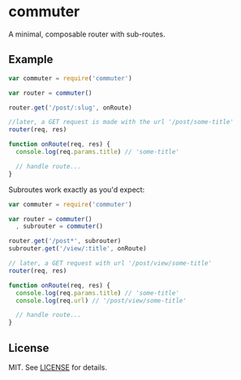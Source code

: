 # commuter

A minimal, composable router with sub-routes.

## Example

```javascript
var commuter = require('commuter')

var router = commuter()

router.get('/post/:slug', onRoute)

//later, a GET request is made with the url '/post/some-title'
router(req, res)

function onRoute(req, res) {
  console.log(req.params.title) // 'some-title'

  // handle route...
}
```

Subroutes work exactly as you'd expect:

```javascript
var commuter = require('commuter')

var router = commuter()
  , subrouter = commuter()

router.get('/post*', subrouter)
subrouter.get('/view/:title', onRoute)

// later, a GET request with url '/post/view/some-title'
router(req, res)

function onRoute(req, res) {
  console.log(req.params.title) // 'some-title' 
  console.log(req.url) // '/post/view/some-title'

  // handle route...
}
```

## License

MIT. See [LICENSE](./LICENSE) for details.
